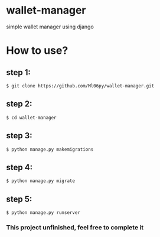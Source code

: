 # wallet-manager
simple wallet manager using django
# How to use?
## step 1:
```
$ git clone https://github.com/Ml06py/wallet-manager.git
```
## step 2:
```
$ cd wallet-manager
```
## step 3:
```
$ python manage.py makemigrations
```
## step 4:
```
$ python manage.py migrate
```
## step 5:
```
$ python manage.py runserver
```

<h3>This project unfinished, feel free to complete it </h3>
